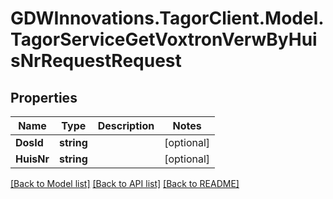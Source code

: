 # GDWInnovations.TagorClient.Model.TagorServiceGetVoxtronVerwByHuisNrRequestRequest

## Properties

Name | Type | Description | Notes
------------ | ------------- | ------------- | -------------
**DosId** | **string** |  | [optional] 
**HuisNr** | **string** |  | [optional] 

[[Back to Model list]](../README.md#documentation-for-models) [[Back to API list]](../README.md#documentation-for-api-endpoints) [[Back to README]](../README.md)

